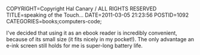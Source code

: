COPYRIGHT=Copyright Hal Canary / ALL RIGHTS RESERVED
TITLE=speaking of the Touch...
DATE=2011-03-05 21:23:56
POSTID=1092
CATEGORIES=books;computers-code;

I've decided that using it as an ebook reader is incredibly convenient, because of its small size (it fits nicely in my pocket!). The only advantage an e-ink screen still holds for me is super-long battery life.
